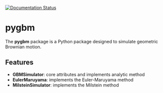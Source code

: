 [![Documentation Status](https://readthedocs.org/projects/ljf441-pygbm/badge/?version=latest)](https://ljf441-pygbm.readthedocs.io/en/latest/)


# pygbm
The **pygbm** package is a Python package designed to simulate geometric Brownian motion.

## Features
- **GBMSimulator**: core attributes and implements analytic method
- **EulerMaruyama**: implements the Euler-Maruyama method
- **MilsteinSimulator**: implements the Milstein method
